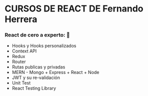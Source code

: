 # CURSOS DE REACT DE Fernando Herrera

### React de cero a experto: 🚀
- Hooks y Hooks personalizados
- Context API
- Redux
- Router
- Rutas publicas y privadas
- MERN - Mongo + Express + React + Node
- JWT y su re-validación
- Unit Test
- React Testing Library